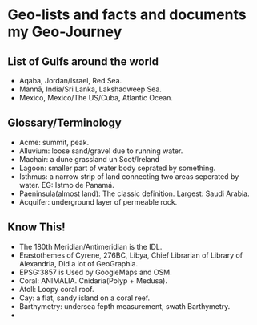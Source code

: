 # Geo-lists and facts and documents my Geo-Journey #

## List of Gulfs around the world ##

+ Aqaba, Jordan/Israel, Red Sea.
+ Mannā, India/Sri Lanka, Lakshadweep Sea.
+ Mexico, Mexico/The US/Cuba, Atlantic Ocean.

## Glossary/Terminology ##

+ Acme: summit, peak.
+ Alluvium: loose sand/gravel due to running water.
+ Machair: a dune grassland un Scot/Ireland
+ Lagoon: smaller part of water body seprated by something.
+ Isthmus: a narrow strip of land connecting two areas seperated by water. EG: Istmo de Panamá.
+ Paeninsula(almost land): The classic definition.
    Largest: Saudi Arabia.
+ Acquifer: underground layer of permeable rock.

## Know This! ##

+ The 180th Meridian/Antimeridian is the IDL.
+ Erastothemes of Cyrene, 276BC, Libya, Chief Librarian of Library of Alexandria, Did a lot of GeoGraphia.
+ EPSG:3857 is Used by GoogleMaps and OSM.
+ Coral: ANIMALIA. Cnidaria(Polyp + Medusa).
+ Atoll: Loopy coral roof.
+ Cay: a flat, sandy island on a coral reef.
+ Barthymetry: undersea fepth measurement, swath Barthymetry.
+ 